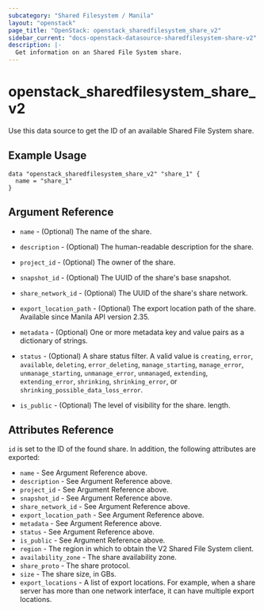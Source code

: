 ```yaml
---
subcategory: "Shared Filesystem / Manila"
layout: "openstack"
page_title: "OpenStack: openstack_sharedfilesystem_share_v2"
sidebar_current: "docs-openstack-datasource-sharedfilesystem-share-v2"
description: |-
  Get information on an Shared File System share.
---
```


# openstack\_sharedfilesystem\_share\_v2

Use this data source to get the ID of an available Shared File System share.

## Example Usage

```hcl
data "openstack_sharedfilesystem_share_v2" "share_1" {
  name = "share_1"
}
```

## Argument Reference

* `name` - (Optional) The name of the share.

* `description` - (Optional) The human-readable description for the share.

* `project_id` - (Optional) The owner of the share.

* `snapshot_id` - (Optional) The UUID of the share's base snapshot.

* `share_network_id` - (Optional) The UUID of the share's share network.

* `export_location_path` - (Optional) The export location path of the share. Available
    since Manila API version 2.35.

* `metadata` - (Optional) One or more metadata key and value pairs as a dictionary of
    strings.

* `status` - (Optional) A share status filter. A valid value is `creating`,
   `error`, `available`, `deleting`, `error_deleting`, `manage_starting`,
   `manage_error`, `unmanage_starting`, `unmanage_error`, `unmanaged`,
   `extending`, `extending_error`, `shrinking`, `shrinking_error`, or
   `shrinking_possible_data_loss_error`.

* `is_public` - (Optional) The level of visibility for the share.
    length.

## Attributes Reference

`id` is set to the ID of the found share. In addition, the following attributes
are exported:

* `name` - See Argument Reference above.
* `description` - See Argument Reference above.
* `project_id` - See Argument Reference above.
* `snapshot_id` - See Argument Reference above.
* `share_network_id` - See Argument Reference above.
* `export_location_path` - See Argument Reference above.
* `metadata` - See Argument Reference above.
* `status` - See Argument Reference above.
* `is_public` - See Argument Reference above.
* `region` - The region in which to obtain the V2 Shared File System client.
* `availability_zone` - The share availability zone.
* `share_proto` - The share protocol.
* `size` - The share size, in GBs.
* `export_locations` - A list of export locations. For example, when a share
    server has more than one network interface, it can have multiple export
    locations.
